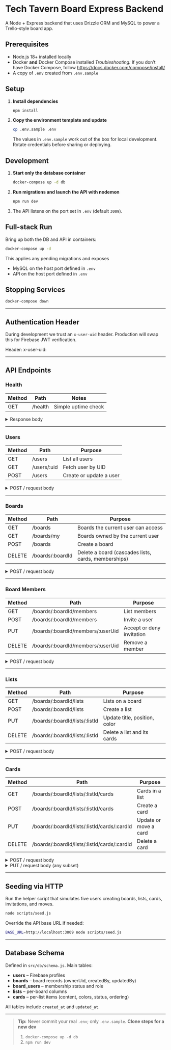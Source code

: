 # Tech Tavern Board Express Backend

A Node + Express backend that uses Drizzle ORM and MySQL to power a Trello-style board app.

## Prerequisites

- Node.js 18+ installed locally
- Docker **and** Docker Compose installed
  _Troubleshooting:_ If you don’t have Docker Compose, follow <https://docs.docker.com/compose/install/>
- A copy of `.env` created from `.env.sample`

## Setup

1. **Install dependencies**

   ```bash
   npm install
   ```

2. **Copy the environment template and update**

   ```bash
   cp .env.sample .env
   ```

   The values in `.env.sample` work out of the box for local development. Rotate credentials before sharing or deploying.

## Development

1. **Start only the database container**

   ```bash
   docker-compose up -d db
   ```

2. **Run migrations and launch the API with nodemon**

   ```bash
   npm run dev
   ```

3. The API listens on the port set in `.env` (default `3009`).

## Full-stack Run

Bring up both the DB and API in containers:

```bash
docker-compose up -d
```

This applies any pending migrations and exposes

- MySQL on the host port defined in `.env`
- API on the host port defined in `.env`

## Stopping Services

```bash
docker-compose down
```

---

## Authentication Header

During development we trust an `x-user-uid` header. Production will swap this for Firebase JWT verification.

Header: x-user-uid: <Firebase UID>

---

## API Endpoints

### Health

| Method | Path    | Notes               |
| ------ | ------- | ------------------- |
| GET    | /health | Simple uptime check |

<details>
<summary>Response body</summary>

```json
{ "status": "ok" }
```

</details>

---

### Users

| Method | Path        | Purpose                 |
| ------ | ----------- | ----------------------- |
| GET    | /users      | List all users          |
| GET    | /users/:uid | Fetch user by UID       |
| POST   | /users      | Create or update a user |

<details>
<summary>POST / request body</summary>

```json
{
  "uid": "UidAlice123",
  "email": "alice@example.com",
  "name": "Alice Liddell",
  "photo": "https://example.com/alice.png"
}
```

</details>

---

### Boards

| Method | Path             | Purpose                                             |
| ------ | ---------------- | --------------------------------------------------- |
| GET    | /boards          | Boards the current user can access                  |
| GET    | /boards/my       | Boards owned by the current user                    |
| POST   | /boards          | Create a board                                      |
| DELETE | /boards/:boardId | Delete a board (cascades lists, cards, memberships) |

<details>
<summary>POST / request body</summary>

```json
{ "name": "My New Board" }
```

</details>

---

### Board Members

| Method | Path                              | Purpose                   |
| ------ | --------------------------------- | ------------------------- |
| GET    | /boards/:boardId/members          | List members              |
| POST   | /boards/:boardId/members          | Invite a user             |
| PUT    | /boards/:boardId/members/:userUid | Accept or deny invitation |
| DELETE | /boards/:boardId/members/:userUid | Remove a member           |

<details>
<summary>POST / request body</summary>

```json
{ "userUid": "UidBob456", "role": "member" }
```

</details>

---

### Lists

| Method | Path                           | Purpose                       |
| ------ | ------------------------------ | ----------------------------- |
| GET    | /boards/:boardId/lists         | Lists on a board              |
| POST   | /boards/:boardId/lists         | Create a list                 |
| PUT    | /boards/:boardId/lists/:listId | Update title, position, color |
| DELETE | /boards/:boardId/lists/:listId | Delete a list and its cards   |

<details>
<summary>POST / request body</summary>

```json
{ "title": "To Do", "position": 0, "color": "#D8B4FE" }
```

</details>

---

### Cards

| Method | Path                                         | Purpose               |
| ------ | -------------------------------------------- | --------------------- |
| GET    | /boards/:boardId/lists/:listId/cards         | Cards in a list       |
| POST   | /boards/:boardId/lists/:listId/cards         | Create a card         |
| PUT    | /boards/:boardId/lists/:listId/cards/:cardId | Update or move a card |
| DELETE | /boards/:boardId/lists/:listId/cards/:cardId | Delete a card         |

<details>
<summary>POST / request body</summary>

```json
{
  "title": "Write tests",
  "description": "Cover core modules",
  "color": "green",
  "position": 1
}
```

</details>

<details>
<summary>PUT / request body (any subset)</summary>

```json
{ "position": 2, "completed": true, "color": "red" }
```

</details>

---

## Seeding via HTTP

Run the helper script that simulates five users creating boards, lists, cards, invitations, and moves.

```bash
node scripts/seed.js
```

Override the API base URL if needed:

```bash
BASE_URL=http://localhost:3009 node scripts/seed.js
```

---

## Database Schema

Defined in `src/db/schema.js`. Main tables:

- **users** – Firebase profiles
- **boards** – board records (ownerUid, createdBy, updatedBy)
- **board_users** – membership status and role
- **lists** – per-board columns
- **cards** – per-list items (content, colors, status, ordering)

All tables include `created_at` and `updated_at`.

---

> **Tip:** Never commit your real `.env`; only `.env.sample`.
> **Clone steps for a new dev**
>
> 1. `docker-compose up -d db`
> 2. `npm run dev`
